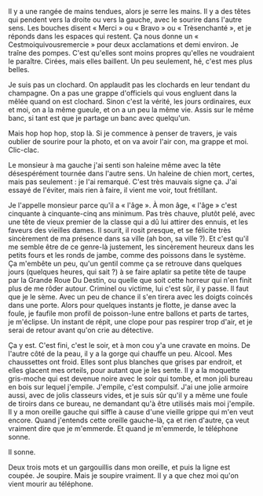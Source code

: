 Il y a une rangée de mains tendues, alors je serre les mains. Il y a des têtes qui pendent vers la droite ou vers la gauche, avec le sourire dans l'autre sens. Les bouches disent « Merci » ou « Bravo » ou « Trèsenchanté », et je réponds dans les espaces qui restent. Ça nous donne un « Cestmoiquivousremercie » pour deux acclamations et demi environ. Je traîne des pompes. C'est qu'elles sont moins propres qu'elles ne voudraient le paraître. Cirées, mais elles baillent. Un peu seulement, hé, c'est mes plus belles. 

Je suis pas un clochard. On applaudit pas les clochards en leur tendant du champagne. On a pas une grappe d'officiels qui vous engluent dans la mêlée quand on est clochard. Sinon c'est la vérité, les jours ordinaires, eux et moi, on a la même gueule, et on a un peu la même vie. Assis sur le même banc, si tant est que je partage un banc avec quelqu'un. 

Mais hop hop hop, stop là. Si je commence à penser de travers, je vais oublier de sourire pour la photo, et on va avoir l'air con, ma grappe et moi. Clic-clac. 

Le monsieur à ma gauche j'ai senti son haleine même avec la tête désespérément tournée dans l'autre sens. Un haleine de chien mort, certes, mais pas seulement : je l'ai remarqué. C'est très mauvais signe ça. J'ai essayé de l'éviter, mais rien à faire, il vient me voir, tout frétillant.

Je l'appelle monsieur parce qu'il a « l'âge ». À mon âge, « l'âge » c'est cinquante à cinquante-cinq ans minimum. Pas très chauve, plutôt pelé, avec une tête de vieux premier de la classe qui a dû lui attirer des ennuis, et les faveurs des vieilles dames. Il sourit, il rosit presque, et se félicite très sincèrement de ma présence dans sa ville (ah bon, sa ville ?). Et c'est qu'il me semble être de ce genre-là justement, les sincèrement heureux dans les petits fours et les ronds de jambe, comme des poissons dans le système. Ça m'embête un peu, qu'un gentil comme ça se retrouve dans quelques jours (quelques heures, qui sait ?) à se faire aplatir sa petite tête de taupe par la Grande Roue Du Destin, ou quelle que soit cette horreur qui n'en finit plus de me rôder autour. Criminel ou victime, lui c'est sûr, il y passe. Il faut que je le sème. Avec un peu de chance il s'en tirera avec les doigts coincés dans une porte. Alors pour quelques instants je flotte, je danse avec la foule, je faufile mon profil de poisson-lune entre 
ballons et parts de tartes, je m'éclipse.
Un instant de répit, une clope pour pas respirer trop d'air, et je serai de retour avant qu'on crie au détective.

Ça y est. C'est fini, c'est le soir, et à mon cou y'a une cravate en moins. De l'autre côté de la peau, il y a la gorge qui chauffe un peu. Alcool. Mes chaussettes ont froid. Elles sont plus blanches que grises par endroit, et elles glacent mes orteils, pour autant que je les sente. Il y a la moquette gris-moche qui est devenue noire avec le soir qui tombe, et mon joli bureau en bois sur lequel j'empile. J'empile, c'est compulsif. J'ai une jolie armoire aussi, avec de jolis classeurs vides, et je suis sûr qu'il y a même une foule de tiroirs dans ce bureau, ne demandant qu'à être utilisés mais moi j'empile. Il y a mon oreille gauche qui siffle à cause d'une vieille grippe qui m'en veut encore. Quand j'entends cette oreille gauche-là, ça et rien d'autre, ça veut vraiment dire que je m'emmerde. Et quand je m'emmerde, le téléphone sonne.

Il sonne.

Deux trois mots et un gargouillis dans mon oreille, et puis la ligne est coupée. Je soupire. Mais je soupire vraiment. Il y a que chez moi qu'on vient mourir au téléphone.

